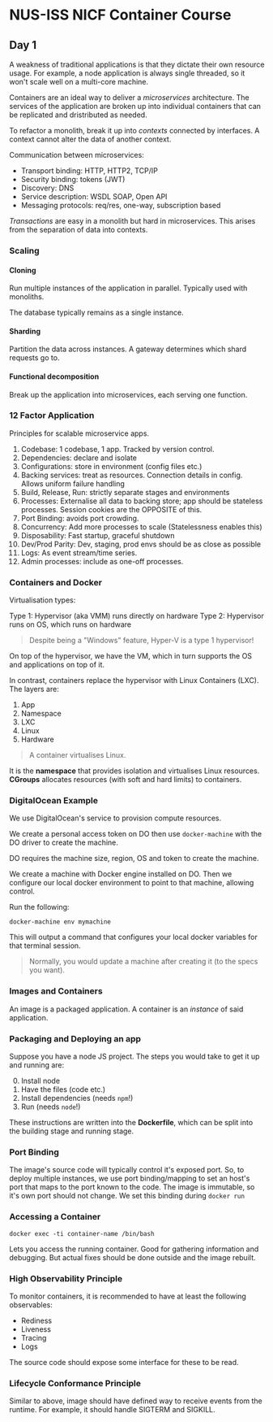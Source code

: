 # NUS-ISS NICF Container Course

## Day 1

A weakness of traditional applications is that they dictate their own resource 
usage. For example, a node application is always single threaded, so it won't
scale well on a multi-core machine. 

Containers are an ideal way to deliver a *microservices* architecture. The
services of the application are broken up into individual containers that can be
replicated and dristributed as needed. 

To refactor a monolith, break it up into *contexts* connected by interfaces.
A context cannot alter the data of another context.

Communication between microservices:
- Transport binding: HTTP, HTTP2, TCP/IP
- Security binding: tokens (JWT)
- Discovery: DNS
- Service description: WSDL SOAP, Open API
- Messaging protocols: req/res, one-way, subscription based

*Transactions* are easy in a monolith but hard in microservices. This arises
from the separation of data into contexts. 

### Scaling

#### Cloning

Run multiple instances of the application in parallel. Typically used with
monoliths. 

The database typically remains as a single instance.

#### Sharding

Partition the data across instances. A gateway determines which shard requests
go to.

#### Functional decomposition

Break up the application into microservices, each serving one function. 

### 12 Factor Application

Principles for scalable microservice apps. 

1. Codebase: 1 codebase, 1 app. Tracked by version control.
2. Dependencies: declare and isolate
3. Configurations: store in environment (config files etc.)
4. Backing services: treat as resources. Connection details in config. Allows
   uniform failure handling
5. Build, Release, Run: strictly separate stages and environments
6. Processes: Externalise all data to backing store; app should be stateless
   processes. Session cookies are the OPPOSITE of this.
7. Port Binding: avoids port crowding. 
8. Concurrency: Add more processes to scale (Statelessness enables this)
9. Disposability: Fast startup, graceful shutdown
10. Dev/Prod Parity: Dev, staging, prod envs should be as close as possible
11. Logs: As event stream/time series.
12. Admin processes: include as one-off processes.

### Containers and Docker

Virtualisation types:

Type 1: Hypervisor (aka VMM) runs directly on hardware
Type 2: Hypervisor runs on OS, which runs on hardware

> Despite being a "Windows" feature, Hyper-V is a type 1 hypervisor!

On top of the hypervisor, we have the VM, which in turn supports the OS and
applications on top of it.

In contrast, containers replace the hypervisor with Linux Containers (LXC). The
layers are:

1. App
2. Namespace
3. LXC
4. Linux
5. Hardware

> A container virtualises Linux.

It is the **namespace** that provides isolation and virtualises Linux resources.
**CGroups** allocates resources (with soft and hard limits) to containers.

### DigitalOcean Example

We use DigitalOcean's service to provision compute resources.

We create a personal access token on DO then use `docker-machine` with the DO
driver to create the machine. 

DO requires the machine size, region, OS and token to create the machine.

We create a machine with Docker engine installed on DO. Then we configure our
local docker environment to point to that machine, allowing control.

Run the following:
```
docker-machine env mymachine
```
This will output a command that configures your local docker variables for that
terminal session. 

>Normally, you would update a machine after creating it (to the specs you want).

### Images and Containers

An image is a packaged application. A container is an *instance* of said
application. 

### Packaging and Deploying an app

Suppose you have a node JS project. The steps you would take to get it up and
running are:

0. Install node
1. Have the files (code etc.)
2. Install dependencies (needs `npm`!)
3. Run (needs `node`!)

These instructions are written into the **Dockerfile**, which can be split into
the building stage and running stage. 

### Port Binding

The image's source code will typically control it's exposed port. So, to deploy
multiple instances, we use port binding/mapping to set an host's port that
maps to the port known to the code. The image is immutable, so it's own port
should not change. We set this binding during `docker run`

### Accessing a Container

`docker exec -ti container-name /bin/bash`

Lets you access the running container. Good for gathering information and
debugging. But actual fixes should be done outside and the image rebuilt. 

### High Observability Principle

To monitor containers, it is recommended to have at least the following
observables:

- Rediness
- Liveness
- Tracing
- Logs

The source code should expose some interface for these to be read. 

### Lifecycle Conformance Principle

Similar to above, image should have defined way to receive events from the
runtime. For example, it should handle SIGTERM and SIGKILL.